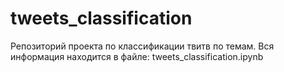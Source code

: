 # tweets_classification

Репозиторий проекта по классификации твитв по темам. Вся информация находится в файле: tweets_classification.ipynb
